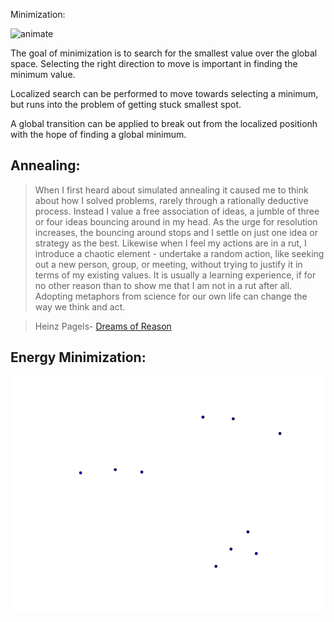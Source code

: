 Minimization:

![animate](./animate.gif)

The goal of minimization is to search for the smallest value over the global space. Selecting the right direction to move is important in finding the minimum value. 

Localized search can be performed to move towards selecting a minimum, but runs into the problem of getting stuck smallest spot.

A global transition can be applied to break out from the localized positionh with the hope of finding a global minimum. 


Annealing:
----------

>When I first heard about simulated annealing it caused me to think about how I solved problems, rarely through a rationally deductive process. Instead I value a free association of ideas, a jumble of three or four ideas bouncing around in my head. As the urge for resolution increases, the bouncing around stops and I settle on just one idea or strategy as the best. Likewise when I feel my actions are in a rut, I introduce a chaotic element - undertake a random action, like seeking out a new person, group, or meeting, without trying to justify it in terms of my existing values. It is usually a learning experience, if for no other reason than to show me that I am not in a rut after all. Adopting metaphors from science for our own life can change the way we think and act.

>Heinz Pagels- [Dreams of Reason](http://www.goodreads.com/book/show/694929.The_Dreams_of_Reason)


Energy Minimization:
--------------------

![particles](./particle.gif)